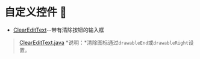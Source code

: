 # 自定义控件 :blue_heart:

* [ClearEditText](https://www.jianshu.com/p/6b2b0f6873db)--带有清除按钮的输入框  
> [ClearEditText.java]()
> *说明：*清除图标通过`drawableEnd`或`drawableRight`设置。  
